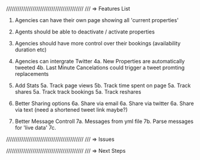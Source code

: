 /////////////////////////////////////////
/// =>        Features List

1. Agencies can have their own page showing all 'current properties'
2. Agents should be able to deactivate / activate properties
3. Agencies should have more control over their bookings (availability duration etc)
4. Agencies can intergrate Twitter
  4a. New Properties are automatically tweeted
  4b. Last Minute Cancelations could trigger a tweet promting replacements

5. Add Stats
  5a. Track page views
  5b. Track time spent on page
  5a. Track shares
  5a. Track track bookings
  5a. Track reshares

6. Better Sharing options
  6a. Share via email
  6a. Share via twitter
  6a. Share via text
      (need a shortened tweet link maybe?)

7. Better Message Controll
  7a. Messages from yml file
  7b. Parse messages for 'live data'
  7c. 


/////////////////////////////////////////
/// =>          Issues

/////////////////////////////////////////
/// =>       Next Steps

